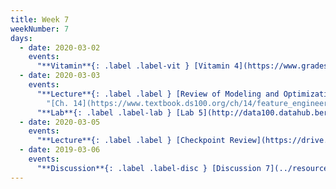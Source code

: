 ```yaml
---
title: Week 7
weekNumber: 7
days:
  - date: 2020-03-02
    events:
      "**Vitamin**{: .label .label-vit } [Vitamin 4](https://www.gradescope.com/courses/78615/assignments/375141) (due Mar. 2)":
  - date: 2020-03-03
    events:
      "**Lecture**{: .label .label } [Review of Modeling and Optimization, Intro to Regression](https://drive.google.com/open?id=1bSoF1FGkSb-Uuaqsz0sMy2xR74Yf8f5I) ([webcast](https://www.youtube.com/watch?v=aiPPURbw-eQ))":
        "[Ch. 14](https://www.textbook.ds100.org/ch/14/feature_engineering.html)"
      "**Lab**{: .label .label-lab } [Lab 5](http://data100.datahub.berkeley.edu/hub/user-redirect/git-sync?repo=https://github.com/DS-100/sp20&subPath=lab/lab05/) (due Mar. 7)":
  - date: 2020-03-05
    events:
      "**Lecture**{: .label .label } [Checkpoint Review](https://drive.google.com/open?id=15CbIWkVZ0FzKMDPctwWJHBbXRRyijOan) ([Gradient Descent Code](http://data100.datahub.berkeley.edu/hub/user-redirect/git-sync?repo=https://github.com/DS-100/sp20&subPath=lecture/lec13/)) ([HTML Version](../resources/assets/lectures/lec13/GradientDescentInDetail.html))":
  - date: 2019-03-06
    events:
      "**Discussion**{: .label .label-disc } [Discussion 7](../resources/assets/discussions/disc07.pdf)":
---
```

